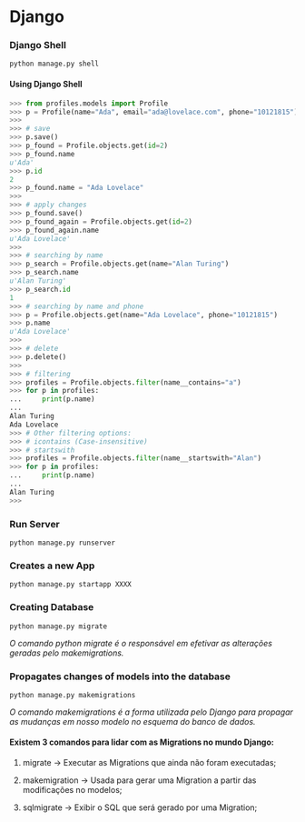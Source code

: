 # Django

### Django Shell

```
python manage.py shell
```

#### Using Django Shell

```python
>>> from profiles.models import Profile
>>> p = Profile(name="Ada", email="ada@lovelace.com", phone="10121815")
>>>
>>> # save
>>> p.save()
>>> p_found = Profile.objects.get(id=2)
>>> p_found.name
u'Ada'
>>> p.id
2
>>> p_found.name = "Ada Lovelace"
>>>
>>> # apply changes
>>> p_found.save()
>>> p_found_again = Profile.objects.get(id=2)
>>> p_found_again.name
u'Ada Lovelace'
>>>
>>> # searching by name
>>> p_search = Profile.objects.get(name="Alan Turing")
>>> p_search.name
u'Alan Turing'
>>> p_search.id
1
>>> # searching by name and phone
>>> p = Profile.objects.get(name="Ada Lovelace", phone="10121815")
>>> p.name
u'Ada Lovelace'
>>>
>>> # delete
>>> p.delete()
>>>
>>> # filtering
>>> profiles = Profile.objects.filter(name__contains="a")
>>> for p in profiles:
...     print(p.name)
...
Alan Turing
Ada Lovelace
>>> # Other filtering options:
>>> # icontains (Case-insensitive)
>>> # startswith
>>> profiles = Profile.objects.filter(name__startswith="Alan")
>>> for p in profiles:
...     print(p.name)
...
Alan Turing
>>>
```

### Run Server

```
python manage.py runserver
```

### Creates a new App

```
python manage.py startapp XXXX
```

### Creating Database

```
python manage.py migrate
```

*O comando python migrate é o responsável em efetivar as alterações geradas pelo makemigrations.*

### Propagates changes of models into the database

```
python manage.py makemigrations
```
*O comando makemigrations é a forma utilizada pelo Django para propagar as mudanças em nosso modelo no esquema do banco de dados.*

#### Existem 3 comandos para lidar com as Migrations no mundo Django:

1. migrate -> Executar as Migrations que ainda não foram executadas;

2. makemigration -> Usada para gerar uma Migration a partir das modificações no modelos;

3. sqlmigrate -> Exibir o SQL que será gerado por uma Migration;